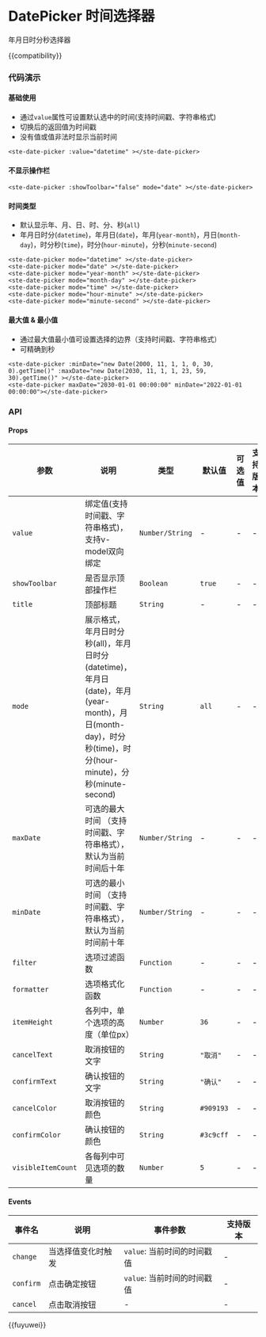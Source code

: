# DatePicker 时间选择器
年月日时分秒选择器

{{compatibility}}

### 代码演示
#### 基础使用
- 通过`value`属性可设置默认选中的时间(支持时间戳、字符串格式)
- 切换后的返回值为时间戳
- 没有值或值非法时显示当前时间
```
<ste-date-picker :value="datetime" ></ste-date-picker>
```

#### 不显示操作栏
```
<ste-date-picker :showToolbar="false" mode="date" ></ste-date-picker>
```

#### 时间类型
- 默认显示年、月、日、时、分、秒(`all`)
- 年月日时分(`datetime`)，年月日(`date`)，年月(`year-month`)，月日(`month-day`)，时分秒(`time`)，时分(`hour-minute`)，分秒(`minute-second`)
```
<ste-date-picker mode="datetime" ></ste-date-picker>
<ste-date-picker mode="date" ></ste-date-picker>
<ste-date-picker mode="year-month" ></ste-date-picker>
<ste-date-picker mode="month-day" ></ste-date-picker>
<ste-date-picker mode="time" ></ste-date-picker>
<ste-date-picker mode="hour-minute" ></ste-date-picker>
<ste-date-picker mode="minute-second" ></ste-date-picker>
```

#### 最大值 & 最小值
- 通过最大值最小值可设置选择的边界（支持时间戳、字符串格式）
- 可精确到秒
```
<ste-date-picker :minDate="new Date(2000, 11, 1, 1, 0, 30, 0).getTime()" :maxDate="new Date(2030, 11, 1, 1, 23, 59, 30).getTime()" ></ste-date-picker>
<ste-date-picker maxDate="2030-01-01 00:00:00" minDate="2022-01-01 00:00:00"></ste-date-picker>
```

### API
#### Props
| 参数				| 说明																																					| 类型				| 默认值		| 可选值	| 支持版本	|
| ---				| ---																																					| ---				| ---		| ---	| ---		|
| `value`			| 绑定值(支持时间戳、字符串格式)，支持v-model双向绑定																										| `Number/String`	| -			| -		| -			|
| `showToolbar`		| 是否显示顶部操作栏																																		| `Boolean`			| `true`	| -		| -			|
| `title`			| 顶部标题																																				| `String`			| -			| -		| -			|
| `mode`			| 展示格式，年月日时分秒(all)，年月日时分(datetime)，年月日(date)，年月(year-month)，月日(month-day)，时分秒(time)，时分(hour-minute)，分秒(minute-second)	| `String`			| `all`		| -		| -			|
| `maxDate`			| 可选的最大时间	（支持时间戳、字符串格式），默认为当前时间后十年																							| `Number/String`	| -			| -		| -			|
| `minDate`			| 可选的最小时间	（支持时间戳、字符串格式），默认为当前时间前十年																							| `Number/String`	| -			| -		| -			|
| `filter`			| 选项过滤函数																																			| `Function`		| -			| -		| -			|
| `formatter`		| 选项格式化函数																																			| `Function`		| -			| -		| -			|
| `itemHeight`		| 各列中，单个选项的高度（单位px）																														| `Number`			| `36`		| -		| -			|
| `cancelText`		| 取消按钮的文字																																			| `String`			| `"取消"`	| -		| -			|
| `confirmText`		| 确认按钮的文字																																			| `String`			| `"确认"`	| -		| -			|
| `cancelColor`		| 取消按钮的颜色																																			| `String`			| `#909193`	| -		| -			|
| `confirmColor`	| 确认按钮的颜色																																			| `String`			| `#3c9cff`	| -		| -			|
| `visibleItemCount`| 各每列中可见选项的数量																																	| `Number`			| `5`		| -		| -			|


#### Events
|事件名		|说明				|事件参数						|支持版本	|
| ---		| ---				| ---							|---		|
| `change`	| 当选择值变化时触发	| `value`: 当前时间的时间戳值	|-			|
| `confirm`	| 点击确定按钮		| `value`: 当前时间的时间戳值	|-			|
| `cancel`	| 点击取消按钮		| -								|-			|




{{fuyuwei}}